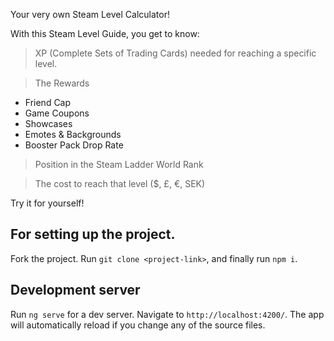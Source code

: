 Your very own Steam Level Calculator!

With this Steam Level Guide, you get to know:

> XP (Complete Sets of Trading Cards) needed for reaching a specific level.

> The Rewards
- Friend Cap
- Game Coupons
- Showcases
- Emotes & Backgrounds
- Booster Pack Drop Rate

> Position in the Steam Ladder World Rank

> The cost to reach that level ($, £, €, SEK)

Try it for yourself!

## For setting up the project.

Fork the project. Run `git clone <project-link>`, and finally run `npm i`.

## Development server

Run `ng serve` for a dev server. Navigate to `http://localhost:4200/`. The app will automatically reload if you change any of the source files.
